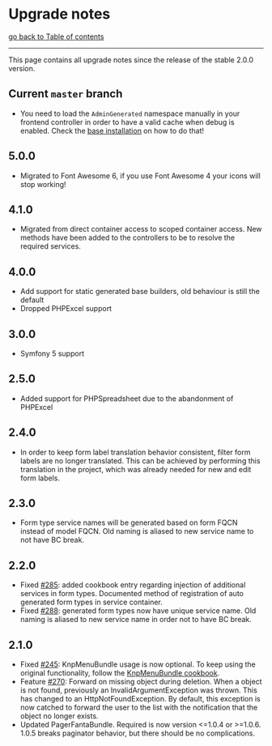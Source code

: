 # Upgrade notes

[go back to Table of contents][back-to-index]

-----

This page contains all upgrade notes since the release of the stable 2.0.0 version.

## Current `master` branch

- You need to load the `AdminGenerated` namespace manually in your frontend controller in order to have a valid cache when debug is enabled.
  Check the [base installation](Resources/doc/install/base-installation.md) on how to do that!

## 5.0.0

- Migrated to Font Awesome 6, if you use Font Awesome 4 your icons will stop working!

## 4.1.0

- Migrated from direct container access to scoped container access. New methods have been added to the controllers to be to resolve the required services.

## 4.0.0

- Add support for static generated base builders, old behaviour is still the default
- Dropped PHPExcel support

## 3.0.0

- Symfony 5 support

## 2.5.0

- Added support for PHPSpreadsheet due to the abandonment of PHPExcel

## 2.4.0

- In order to keep form label translation behavior consistent, filter form labels are no longer translated. This can be achieved by performing this translation in the project, which was already needed for new and edit form labels.

## 2.3.0
- Form type service names will be generated based on form FQCN instead of model FQCN. Old naming is aliased to new service name to not have BC break.

## 2.2.0
- Fixed [#285](https://github.com/symfony2admingenerator/GeneratorBundle/issues/285): added cookbook entry regarding injection
  of additional services in form types. Documented method of registration of auto generated form types in service container.
- Fixed [#288](https://github.com/symfony2admingenerator/GeneratorBundle/issues/288): generated form types now have unique 
  service name. Old naming is aliased to new service name in order not to have BC break.

## 2.1.0

- Fixed [#245](https://github.com/symfony2admingenerator/GeneratorBundle/issues/245): KnpMenuBundle usage is now optional. 
  To keep using the original functionality, follow the [KnpMenuBundle cookbook](Resources/doc/cookbook/knp-menu.md).
- Feature [#270](https://github.com/symfony2admingenerator/GeneratorBundle/pull/270): Forward on missing object during deletion. 
  When a object is not found, previously an InvalidArgumentException
  was thrown. This has changed to an HttpNotFoundException. By default, this exception is now catched to forward the 
  user to the list with the notification that the object no longer exists.
- Updated PagerFantaBundle. Required is now version <=1.0.4 or >=1.0.6. 
  1.0.5 breaks paginator behavior, but there should be no complications.

[back-to-index]: README.md

